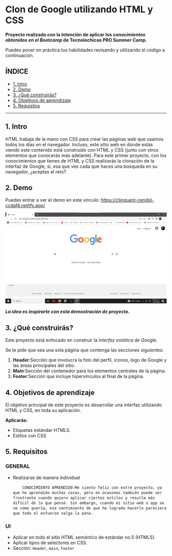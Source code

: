 # Clon de Google utilizando HTML y CSS
**Proyecto realizado con la intención de aplicar los _conocimientos obtenidos en el Bootcamp_ de Tecnolochicas PRO Summer Camp.**

Puedes poner en práctica tus habilidades revisando y utilizando el código a continuación.

## ÍNDICE
* [1. Intro](https://github.com/AzVill/clon-d-google#1-intro)
* [2. Demo](https://github.com/AzVill/clon-d-google#2-demo)
* [3. ¿Qué construirás?](https://github.com/AzVill/clon-d-google#3-qu%C3%A9-construir%C3%A1s)
* [4. Objetivos de aprendizaje](https://github.com/AzVill/clon-d-google#4-objetivos-de-aprendizaje)
* [5. Requisitos](https://github.com/AzVill/clon-d-google#5-requisitos)
****
## 1. Intro
HTML trabaja de la mano con CSS para crear las páginas web que usamos todos los días en el navegador. Incluso, este sitio web en donde estás viendo este contenido está construido con HTML y CSS (junto con otros elementos que conocerás más adelante). Para este primer proyecto, con los conocimientos que tienes de HTML y CSS realizarás la clonación de la interfaz de Google, sí, esa que ves cada que haces una búsqueda en su navegador, ¿aceptas el reto?

## 2. Demo
Puedes entrar a ver el demo en este vínculo: https://clinquant-cendol-ccdaf4.netlify.app/
<p></p>
<img src=image/Cap_Clon.jpg alt="MiClon">

***La idea es inspirarte con esta demostración de proyecto.***

## 3. ¿Qué construirás?
Este proyecto está enfocado en construir la _interfaz estática de Google_.

Se te pide que sea una sola página que contenga las secciones siguientes:

 1. **Header**:Sección que involucra la foto del perfil, iconos, logo de Google y las áreas principales del sitio.
 2. **Main**:Sección del contenedor para los elementos centrales de la página.
 3.  **Footer**:Sección que incluye hipervínculos al final de la página.

## 4. Objetivos de aprendizaje
El objetivo principal de este proyecto es desarrollar una interfaz utilizando HTML y CSS, en toda su aplicación.

**Aplicarás:**
- Etiquetas estándar HTML5.
- Estilos con CSS
  
## 5. Requisitos
 ### GENERAL
- Realizarse de manera individual

          CONOCIMIENTO APRENDIDO:Me siento feliz con estre proyecto, ya que he aprendído muchas cosas, pero en ocasones también puede ser frustrante cuando quiero aplicar ciertos estilos y resulta más difícil de lo que pensé. Sin embargo, cuando mi sitio web o app se ve como quería, ese sentimiento de que he logrado hacerlo pareciera que todo el esfuerzo valga la pena.

 ### UI
 - Aplicar en todo el sitio HTML semántico de estándar no.5 (HTML5).
 - Aplicar tipos de selectores en CSS.
 - Sección: `Header`, `main`, `footer`
